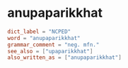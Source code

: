 # anupaparikkhat

``` toml
dict_label = "NCPED"
word = "anupaparikkhat"
grammar_comment = "neg. mfn."
see_also = ["upaparikkhat"]
also_written_as = ["anupaparikkhat"]
```

